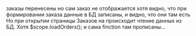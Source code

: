 заказы перенесены
но сам заказ не отображается
хотя видно, что при формировании заказа данные в БД записаны, и видно, что они там есть
Но при открытии страницы Заказов на происходит чтение данных из БД. Хотя $scope.loadOrders(); и сама finction там прописаны...
